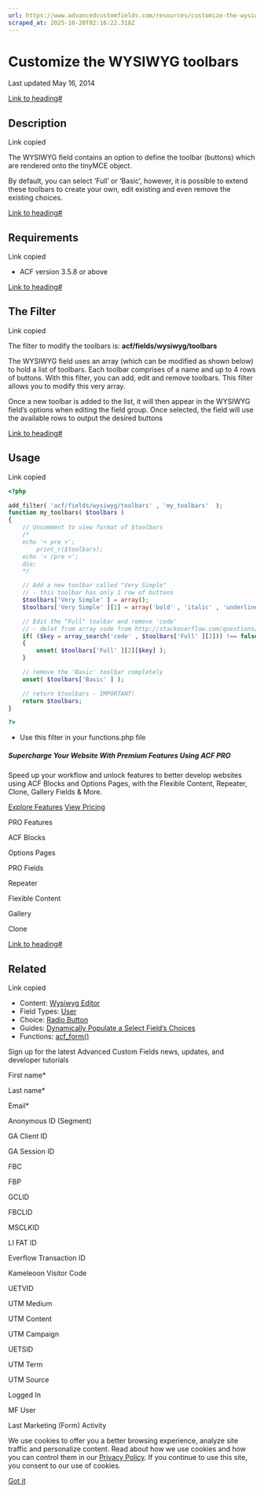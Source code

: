 ```yaml
---
url: https://www.advancedcustomfields.com/resources/customize-the-wysiwyg-toolbars
scraped_at: 2025-10-20T02:16:22.318Z
---
```


# Customize the WYSIWYG toolbars

Last updated May 16, 2014

[Link to heading#](https://www.advancedcustomfields.com/resources/customize-the-wysiwyg-toolbars/#description)

## Description

Link copied

The WYSIWYG field contains an option to define the toolbar (buttons) which are rendered onto the tinyMCE object.

By default, you can select ‘Full’ or ‘Basic’, however, it is possible to extend these toolbars to create your own, edit existing and even remove the existing choices.

[Link to heading#](https://www.advancedcustomfields.com/resources/customize-the-wysiwyg-toolbars/#requirements)

## Requirements

Link copied

- ACF version 3.5.8 or above

[Link to heading#](https://www.advancedcustomfields.com/resources/customize-the-wysiwyg-toolbars/#the-filter)

## The Filter

Link copied

The filter to modify the toolbars is: **acf/fields/wysiwyg/toolbars**

The WYSIWYG field uses an array (which can be modified as shown below) to hold a list of toolbars. Each toolbar comprises of a name and up to 4 rows of buttons. With this filter, you can add, edit and remove toolbars. This filter allows you to modify this very array.

Once a new toolbar is added to the list, it will then appear in the WYSIWYG field’s options when editing the field group. Once selected, the field will use the available rows to output the desired buttons

[Link to heading#](https://www.advancedcustomfields.com/resources/customize-the-wysiwyg-toolbars/#usage)

## Usage

Link copied

```php
<?php

add_filter( 'acf/fields/wysiwyg/toolbars' , 'my_toolbars'  );
function my_toolbars( $toolbars )
{
    // Uncomment to view format of $toolbars
    /*
    echo '< pre >';
        print_r($toolbars);
    echo '< /pre >';
    die;
    */

    // Add a new toolbar called "Very Simple"
    // - this toolbar has only 1 row of buttons
    $toolbars['Very Simple' ] = array();
    $toolbars['Very Simple' ][1] = array('bold' , 'italic' , 'underline' );

    // Edit the "Full" toolbar and remove 'code'
    // - delet from array code from http://stackoverflow.com/questions/7225070/php-array-delete-by-value-not-key
    if( ($key = array_search('code' , $toolbars['Full' ][2])) !== false )
    {
        unset( $toolbars['Full' ][2][$key] );
    }

    // remove the 'Basic' toolbar completely
    unset( $toolbars['Basic' ] );

    // return $toolbars - IMPORTANT!
    return $toolbars;
}

?>
```

- Use this filter in your functions.php file

##### Supercharge Your Website With Premium Features Using ACF PRO

Speed up your workflow and unlock features to better develop websites using ACF Blocks and Options Pages, with the Flexible Content, Repeater,
Clone, Gallery Fields & More.


[Explore Features](https://www.advancedcustomfields.com/pro/) [View Pricing](https://www.advancedcustomfields.com/pro/#pricing-table/)

PRO Features

ACF Blocks

Options Pages

PRO Fields

Repeater

Flexible Content

Gallery

Clone

[Link to heading#](https://www.advancedcustomfields.com/resources/customize-the-wysiwyg-toolbars/#related)

## Related

Link copied

- Content: [Wysiwyg Editor](https://www.advancedcustomfields.com/resources/wysiwyg-editor/)
- Field Types: [User](https://www.advancedcustomfields.com/resources/user/)
- Choice: [Radio Button](https://www.advancedcustomfields.com/resources/radio-button/)
- Guides: [Dynamically Populate a Select Field’s Choices](https://www.advancedcustomfields.com/resources/dynamically-populate-a-select-fields-choices/)
- Functions: [acf\_form()](https://www.advancedcustomfields.com/resources/acf_form/)

Sign up for the latest Advanced Custom Fields news, updates, and developer tutorials

First name\*

Last name\*

Email\*

Anonymous ID (Segment)

GA Client ID

GA Session ID

FBC

FBP

GCLID

FBCLID

MSCLKID

LI FAT ID

Everflow Transaction ID

Kameleoon Visitor Code

UETVID

UTM Medium

UTM Content

UTM Campaign

UETSID

UTM Term

UTM Source

Logged In

MF User

Last Marketing (Form) Activity

We use cookies to offer you a better browsing experience, analyze site traffic and personalize content. Read about how we use cookies and how you can control them in our [Privacy Policy](https://wpengine.com/legal/privacy/). If you continue to use this site, you consent to our use of cookies.

[Got it](https://www.advancedcustomfields.com/resources/customize-the-wysiwyg-toolbars/#)